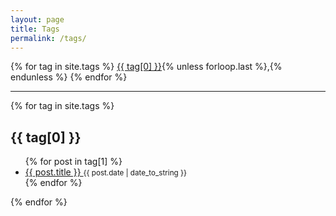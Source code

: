 ```yaml
---
layout: page
title: Tags
permalink: /tags/
---
```


<div class="post-info">
  <span>
  {% for tag in site.tags %}
    <a href="#{{ tag[0] | slugify: 'pretty' }}">{{ tag[0] }}</a>{% unless forloop.last %},{% endunless %}
  {% endfor %}
  </span>
</div>
<hr/>
<div class="tags">
{% for tag in site.tags %}
  <h2 id="{{ tag[0] | slugify: 'pretty' }}">{{ tag[0] }}</h2>
  <ul>
  {% for post in tag[1] %}
    <li>
      <a href="{{ post.url | relative_url }}">
        {{ post.title }}
      </a>
      <small><time datetime="{{ post.date | date_to_xmlschema }}">{{ post.date | date_to_string }}</time></small>
    </li>
  {% endfor %}
  </ul>
{% endfor %}
</div>
